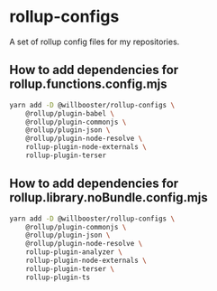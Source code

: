 # rollup-configs

A set of rollup config files for my repositories.

## How to add dependencies for rollup.functions.config.mjs

```sh
yarn add -D @willbooster/rollup-configs \
    @rollup/plugin-babel \
    @rollup/plugin-commonjs \
    @rollup/plugin-json \
    @rollup/plugin-node-resolve \
    rollup-plugin-node-externals \
    rollup-plugin-terser
```

## How to add dependencies for rollup.library.noBundle.config.mjs

```sh
yarn add -D @willbooster/rollup-configs \
    @rollup/plugin-commonjs \
    @rollup/plugin-json \
    @rollup/plugin-node-resolve \
    rollup-plugin-analyzer \
    rollup-plugin-node-externals \
    rollup-plugin-terser \
    rollup-plugin-ts
```
